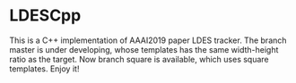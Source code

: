 # LDESCpp
This is a C++ implementation of AAAI2019 paper LDES tracker. 
The branch master is under developing, whose templates has the same width-height ratio as the target.
Now branch square is available, which uses square templates. Enjoy it!
